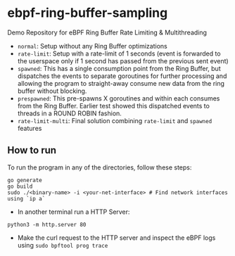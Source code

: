 # ebpf-ring-buffer-sampling

Demo Repository for eBPF Ring Buffer Rate Limiting &amp; Multithreading

- `normal`: Setup without any Ring Buffer optimizations
- `rate-limit`: Setup with a rate-limit of 1 seconds (event is forwarded to the userspace only if 1 second has passed from the previous sent event)
- `spawned`: This has a single consumption point from the Ring Buffer, but dispatches the events to separate goroutines for further processing and allowing the program to straight-away consume new data from the ring buffer without blocking.
- `prespawned`: This pre-spawns X goroutines and within each consumes from the Ring Buffer. Earlier test showed this dispatched events to threads in a ROUND ROBIN fashion.
- `rate-limit-multi`: Final solution combining `rate-limit` and `spawned` features

## How to run

To run the program in any of the directories, follow these steps:

```
go generate
go build
sudo ./<binary-name> -i <your-net-interface> # Find network interfaces using `ip a`
```
- In another terminal run a HTTP Server:
```
python3 -m http.server 80 
```
- Make the curl request to the HTTP server and inspect the eBPF logs using `sudo bpftool prog trace`
